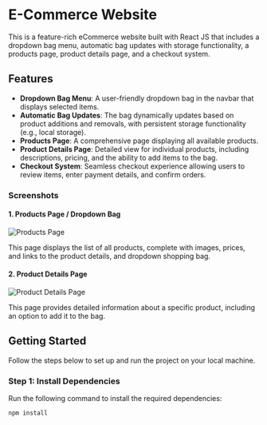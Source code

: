 # E-Commerce Website

This is a feature-rich eCommerce website built with React JS that includes a dropdown bag menu, automatic bag updates with storage functionality, a products page, product details page, and a checkout system.

## Features

- **Dropdown Bag Menu**: A user-friendly dropdown bag in the navbar that displays selected items.
- **Automatic Bag Updates**: The bag dynamically updates based on product additions and removals, with persistent storage functionality (e.g., local storage).
- **Products Page**: A comprehensive page displaying all available products.
- **Product Details Page**: Detailed view for individual products, including descriptions, pricing, and the ability to add items to the bag.
- **Checkout System**: Seamless checkout experience allowing users to review items, enter payment details, and confirm orders.

### Screenshots

#### 1. Products Page / Dropdown Bag

![Products Page](./Users/elizabethdelgado/development/code/phase-2/project2/public/P2IMAGES/HomeDropdown.png)

This page displays the list of all products, complete with images, prices, and links to the product details, and dropdown shopping bag.

#### 2. Product Details Page

![Product Details Page](./Users/elizabethdelgado/development/code/phase-2/project2/public/P2IMAGES/ProductDetails.png)

This page provides detailed information about a specific product, including an option to add it to the bag.

## Getting Started

Follow the steps below to set up and run the project on your local machine.

### Step 1: Install Dependencies

Run the following command to install the required dependencies:

```bash
npm install
```
